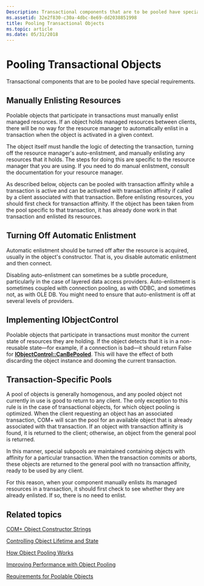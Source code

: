 ```yaml
---
Description: Transactional components that are to be pooled have special requirements.
ms.assetid: 32e2f830-c30a-4dbc-8e69-dd2038851998
title: Pooling Transactional Objects
ms.topic: article
ms.date: 05/31/2018
---
```


# Pooling Transactional Objects

Transactional components that are to be pooled have special requirements.

## Manually Enlisting Resources

Poolable objects that participate in transactions must manually enlist managed resources. If an object holds managed resources between clients, there will be no way for the resource manager to automatically enlist in a transaction when the object is activated in a given context.

The object itself must handle the logic of detecting the transaction, turning off the resource manager's auto-enlistment, and manually enlisting any resources that it holds. The steps for doing this are specific to the resource manager that you are using. If you need to do manual enlistment, consult the documentation for your resource manager.

As described below, objects can be pooled with transaction affinity while a transaction is active and can be activated with transaction affinity if called by a client associated with that transaction. Before enlisting resources, you should first check for transaction affinity. If the object has been taken from the pool specific to that transaction, it has already done work in that transaction and enlisted its resources.

## Turning Off Automatic Enlistment

Automatic enlistment should be turned off after the resource is acquired, usually in the object's constructor. That is, you disable automatic enlistment and then connect.

Disabling auto-enlistment can sometimes be a subtle procedure, particularly in the case of layered data access providers. Auto-enlistment is sometimes coupled with connection pooling, as with ODBC, and sometimes not, as with OLE DB. You might need to ensure that auto-enlistment is off at several levels of providers.

## Implementing IObjectControl

Poolable objects that participate in transactions must monitor the current state of resources they are holding. If the object detects that it is in a non-reusable state—for example, if a connection is bad—it should return False for [**IObjectControl::CanBePooled**](/windows/desktop/api/ComSvcs/nf-comsvcs-iobjectcontrol-canbepooled). This will have the effect of both discarding the object instance and dooming the current transaction.

## Transaction-Specific Pools

A pool of objects is generally homogenous, and any pooled object not currently in use is good to return to any client. The only exception to this rule is in the case of transactional objects, for which object pooling is optimized. When the client requesting an object has an associated transaction, COM+ will scan the pool for an available object that is already associated with that transaction. If an object with transaction affinity is found, it is returned to the client; otherwise, an object from the general pool is returned.

In this manner, special subpools are maintained containing objects with affinity for a particular transaction. When the transaction commits or aborts, these objects are returned to the general pool with no transaction affinity, ready to be used by any client.

For this reason, when your component manually enlists its managed resources in a transaction, it should first check to see whether they are already enlisted. If so, there is no need to enlist.

## Related topics

<dl> <dt>

[COM+ Object Constructor Strings](com--object-constructor-strings.md)
</dt> <dt>

[Controlling Object Lifetime and State](controlling-object-lifetime-and-state.md)
</dt> <dt>

[How Object Pooling Works](how-object-pooling-works.md)
</dt> <dt>

[Improving Performance with Object Pooling](improving-performance-with-object-pooling.md)
</dt> <dt>

[Requirements for Poolable Objects](requirements-for-poolable-objects.md)
</dt> </dl>

 

 



